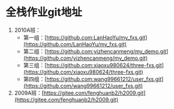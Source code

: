 # 全栈作业git地址

1. 2010A班：
   - 第一组：[https://github.com:LanHaoYu/my_fxs.git](https://github.com/LanHaoYu/my_fxs.git)
   - 第二组：[https://github.com:yizhencanmeng/my_demo.git](https://github.com/yizhencanmeng/my_demo.git)
   - 第三组：[https://github.com:xiaoxu980624/three-fxs.git](https://github.com/xiaoxu980624/three-fxs.git)
   - 第四组：[https://github.com:wang99661212/user_fxs.git](https://github.com/wang99661212/user_fxs.git)
3. 2009A班：[https://gitee.com/fenghuanb2/h2009.git](https://gitee.com/fenghuanb2/h2009.git)
